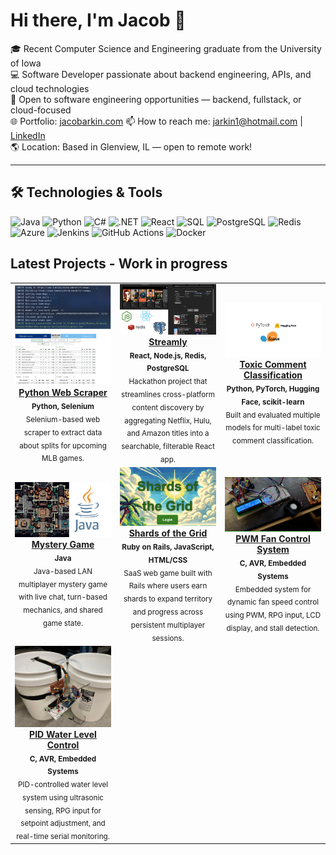 # Hi there, I'm Jacob 👋

🎓 Recent Computer Science and Engineering graduate from the University of Iowa  
💻 Software Developer passionate about backend engineering, APIs, and cloud technologies  
🔭 Open to software engineering opportunities — backend, fullstack, or cloud-focused  
🌐 Portfolio: [jacobarkin.com](https://www.jacobarkin.com)
📫 How to reach me: jarkin1@hotmail.com | [LinkedIn](https://linkedin.com/in/jacob-arkin) <br>
🌎 Location: Based in Glenview, IL — open to remote work!

---

## 🛠️ Technologies & Tools

![Java](https://img.shields.io/badge/Java-007396?style=for-the-badge&logo=java&logoColor=white)
![Python](https://img.shields.io/badge/Python-3776AB?style=for-the-badge&logo=python&logoColor=white)
![C#](https://img.shields.io/badge/C%23-239120?style=for-the-badge&logo=c-sharp&logoColor=white)
![.NET](https://img.shields.io/badge/.NET-512BD4?style=for-the-badge&logo=dotnet&logoColor=white)
![React](https://img.shields.io/badge/React-20232A?style=for-the-badge&logo=react&logoColor=61DAFB)
![SQL](https://img.shields.io/badge/SQL-4479A1?style=for-the-badge&logo=mysql&logoColor=white)
![PostgreSQL](https://img.shields.io/badge/PostgreSQL-4169E1?style=for-the-badge&logo=postgresql&logoColor=white)
![Redis](https://img.shields.io/badge/Redis-DC382D?style=for-the-badge&logo=redis&logoColor=white)
![Azure](https://img.shields.io/badge/Microsoft%20Azure-0089D6?style=for-the-badge&logo=microsoftazure&logoColor=white)
![Jenkins](https://img.shields.io/badge/Jenkins-D24939?style=for-the-badge&logo=jenkins&logoColor=white)
![GitHub Actions](https://img.shields.io/badge/GitHub%20Actions-2088FF?style=for-the-badge&logo=github-actions&logoColor=white)
![Docker](https://img.shields.io/badge/Docker-2496ED?style=for-the-badge&logo=docker&logoColor=white)


## Latest Projects - Work in progress

<table>
  <tr>
    <td align="center" width="33.3%">
      <a href="https://github.com/jarkin0513/Python-Web-Scraping-Splits">
        <img src="https://github.com/jarkin0513/jarkin0513/blob/6253f69f06ac152f61e6e6ebfdc622d244d8deee/images/scraperImage.jpg" width="100%" />
        <br><strong> Python Web Scraper </strong>
      </a>
      <br>
      <sub><b>Python, Selenium</b></sub>
      <br>
      <sub>Selenium-based web scraper to extract data about splits for upcoming MLB games.</sub>
    </td>
    <td align="center" width="33.3%">
      <a href="https://github.com/jarkin0513/streamly">
        <img src="https://github.com/jarkin0513/jarkin0513/blob/03012bbf7256a3e73ad1ffeaff7d5625379f542a/images/Streamly.png" width="100%" alt="Streamly"/>
        <br><strong>Streamly</strong>
      </a>
      <br>
      <sub><b>React, Node.js, Redis, PostgreSQL</b></sub>
      <br>
      <sub>Hackathon project that streamlines cross-platform content discovery by aggregating Netflix, Hulu, and Amazon titles into a searchable, filterable React app.</sub>
    </td>
    <td align="center" width="33.3%">
      <a href="https://github.com/jarkin0513/ToxicCommentClassification">
        <img src="https://github.com/jarkin0513/jarkin0513/blob/876b16bb13925910b55abdfa0ccdd81c12fb2965/images/LLMProj.png" width="100%" alt="Toxic Comment Classification"/>
        <br><strong>Toxic Comment Classification</strong>
      </a>
      <br>
      <sub><b>Python, PyTorch, Hugging Face, scikit-learn</b></sub>
      <br>
      <sub>Built and evaluated multiple models for multi-label toxic comment classification.</sub>
    </td>
  </tr>
  <tr>
    <td align="center" width="33.3%">
      <a href="https://github.com/jarkin0513/Java-LAN-Multiplayer-Game">
        <img src="https://github.com/jarkin0513/jarkin0513/blob/18ff669f460b3f836c5198f031364553c4c4aeae/images/MysteryGame.png" width="100%" />
        <br><strong> Mystery Game </strong>
      </a>
      <br>
      <sub><b>Java</b></sub>
      <br>
      <sub>Java-based LAN multiplayer mystery game with live chat, turn-based mechanics, and shared game state.</sub>
    </td>
    <td align="center" width="33.3%">
      <a href="https://github.com/jarkin0513/Ruby_on_Rails-Multiplayer-Game">
        <img src="https://github.com/jarkin0513/jarkin0513/blob/15caf8f56988bb0489c17a48ec8ab323d2b9542e/images/shardsOfTheGrid.png" width="100%" alt="Shards of the Grid"/>
        <br><strong>Shards of the Grid</strong>
      </a>
      <br>
      <sub><b>Ruby on Rails, JavaScript, HTML/CSS</b></sub>
      <br>
      <sub>SaaS web game built with Rails where users earn shards to expand territory and progress across persistent multiplayer sessions.</sub>
    </td>
    <td align="center" width="33.3%">
      <a href="https://github.com/jarkin0513/PWM-Embedded-Systems">
        <img src="https://github.com/jarkin0513/jarkin0513/blob/main/images/PWM_thumbnail.jpg" width="100%" />
        <br><strong>PWM Fan Control System</strong>
      </a>
      <br>
      <sub><b>C, AVR, Embedded Systems</b></sub>
      <br>
      <sub>Embedded system for dynamic fan speed control using PWM, RPG input, LCD display, and stall detection.</sub>
    </td>  
  </tr>
  <tr>
    <td align="center" width="33.3%">
      <a href="https://github.com/jarkin0513/PID-Embedded-Systems">
        <img src="https://github.com/jarkin0513/jarkin0513/blob/main/images/PID.png" width="100%" />
        <br><strong>PID Water Level Control</strong>
      </a>
      <br>
      <sub><b>C, AVR, Embedded Systems</b></sub>
      <br>
      <sub>PID-controlled water level system using ultrasonic sensing, RPG input for setpoint adjustment, and real-time serial monitoring.</sub>
    </td>

  </tr>
</table>
